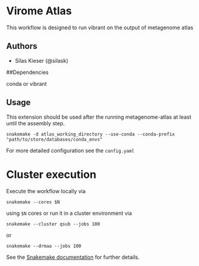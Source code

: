 # Virome Atlas

This workflow is designed to run vibrant on the output of metagenome atlas

## Authors

* Silas Kieser (@silask)

##Dependencies

conda or vibrant

## Usage

This extension should be used after the running metagenome-atlas at least until the assembly step.

    snakemake -d atlas_working_directory --use-conda --conda-prefix "path/to/store/databases/conda_envs"

<!-- or define the sa:

    snakemake --config sampletable="path/to/SampleTable.tsv" database_dir="path/to/store/databases" --use-conda -->

For more detailed configuration see the `config.yaml`

# Cluster execution

Execute the workflow locally via

    snakemake --cores $N

using `$N` cores or run it in a cluster environment via

    snakemake --cluster qsub --jobs 100

or

    snakemake --drmaa --jobs 100

See the [Snakemake documentation](https://snakemake.readthedocs.io) for further details.
